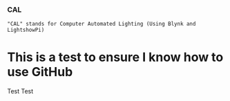 ### CAL
	"CAL" stands for Computer Automated Lighting (Using Blynk and LightshowPi)

# This is a test to ensure I know how to use GitHub
Test Test

